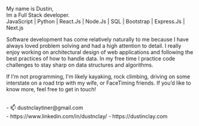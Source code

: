 My name is Dustin,<br/>
Im a Full Stack developer.<br/>
JavaScript | Python | React.Js | Node.Js | SQL | Bootstrap | Express.Js | Next.js

Software development has come relatively naturally to me because I have always loved problem solving and had a high attention to detail. I really enjoy working on architectural design of web applications and following the best practices of how to handle data. In my free time I practice code challenges to stay sharp on data structures and algorithms.

If I'm not programming, I'm likely kayaking, rock climbing, driving on some interstate on a road trip with my wife, or FaceTiming friends. If you’d like to know more, feel free to get in touch!

<br/>
- 📫 dustnclaytiner@gmail.com<br/>
- https://www.linkedin.com/in/dustnclay/
- https://dustinclay.com
